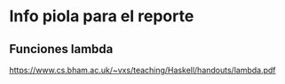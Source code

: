 # Info piola para el reporte

## Funciones lambda

https://www.cs.bham.ac.uk/~vxs/teaching/Haskell/handouts/lambda.pdf